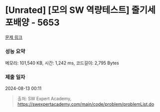# [Unrated] [모의 SW 역량테스트] 줄기세포배양 - 5653 

[문제 링크](https://swexpertacademy.com/main/code/problem/problemDetail.do?contestProbId=AWXRJ8EKe48DFAUo) 

### 성능 요약

메모리: 101,540 KB, 시간: 1,242 ms, 코드길이: 2,795 Bytes

### 제출 일자

2024-08-13 00:11



> 출처: SW Expert Academy, https://swexpertacademy.com/main/code/problem/problemList.do